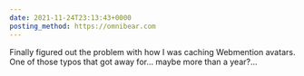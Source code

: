 ```yaml
---
date: 2021-11-24T23:13:43+0000
posting_method: https://omnibear.com
---
```


Finally figured out the problem with how I was caching Webmention avatars. One of those typos that got away for… maybe more than a year?…
